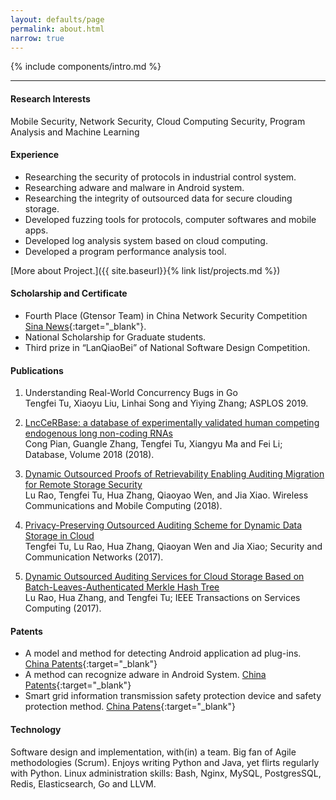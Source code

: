 ```yaml
---
layout: defaults/page
permalink: about.html
narrow: true
---
```


{% include components/intro.md %}

<hr/>

#### Research Interests

 Mobile Security, Network Security, Cloud Computing Security, Program Analysis and Machine Learning

#### Experience

- Researching the security of protocols in industrial control system.
- Researching adware and malware in Android system.
- Researching the integrity of outsourced data for secure clouding storage.
- Developed fuzzing tools for protocols, computer softwares and mobile apps.
- Developed log analysis system based on cloud computing.
- Developed a program performance analysis tool.

[More about Project.]({{ site.baseurl}}{% link list/projects.md %})

#### Scholarship and Certificate

- Fourth Place (Gtensor Team) in China Network Security Competition [Sina News](http://tech.sina.com.cn/2017-05-24/doc-ifyfkqwe0980996.shtml){:target="_blank"}.
- National Scholarship for Graduate students.
- Third prize in “LanQiaoBei” of National Software Design Competition.

#### Publications
1. Understanding Real-World Concurrency Bugs in Go <br/>
Tengfei Tu, Xiaoyu Liu, Linhai Song and Yiying Zhang; ASPLOS 2019.

2. [LncCeRBase: a database of experimentally validated human competing endogenous long non-coding RNAs](https://doi.org/10.1093/database/bay061) <br/>
Cong Pian, Guangle Zhang, Tengfei Tu, Xiangyu Ma and Fei Li; Database, Volume 2018 (2018).

3. [Dynamic Outsourced Proofs of Retrievability Enabling Auditing Migration for Remote Storage Security](https://www.hindawi.com/journals/wcmc/2018/4186243/) <br/> Lu Rao, Tengfei Tu, Hua Zhang, Qiaoyao Wen, and Jia Xiao. Wireless Communications and Mobile Computing (2018).

4. [Privacy-Preserving Outsourced Auditing Scheme for Dynamic Data Storage in Cloud](https://www.hindawi.com/journals/scn/2017/4603237/) <br/> Tengfei Tu, Lu Rao, Hua Zhang, Qiaoyan Wen and Jia Xiao; Security and Communication Networks (2017).

5. [Dynamic Outsourced Auditing Services for Cloud Storage Based on Batch-Leaves-Authenticated Merkle Hash Tree](https://ieeexplore.ieee.org/document/7934410/) <br/>
Lu Rao, Hua Zhang, and Tengfei Tu; IEEE Transactions on Services Computing (2017).

#### Patents

- A model and method for detecting Android application ad plug-ins. [China Patents](http://www.soopat.com/Patent/201710139933){:target="_blank"}
- A method can recognize adware in Android System. [China Patents](http://www.soopat.com/Patent/201610647400){:target="_blank"}
- Smart grid information transmission safety protection device and safety protection method. [China Patens](http://www.soopat.com/Patent/201710722821){:target="_blank"}

#### Technology

Software design and implementation, with(in) a team.  Big fan of Agile methodologies (Scrum). Enjoys writing Python and Java, yet flirts regularly with Python. Linux administration skills: Bash, Nginx, MySQL, PostgresSQL, Redis, Elasticsearch, Go and LLVM.
